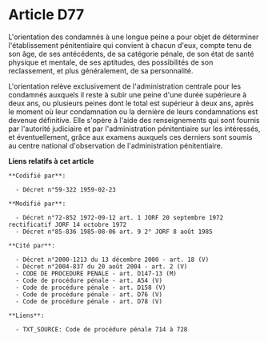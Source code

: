 # Article D77

L'orientation des condamnés à une longue peine a pour objet de déterminer l'établissement pénitentiaire qui convient à chacun
d'eux, compte tenu de son âge, de ses antécédents, de sa catégorie pénale, de son état de santé physique et mentale, de ses
aptitudes, des possibilités de son reclassement, et plus généralement, de sa personnalité.

L'orientation relève exclusivement de l'administration centrale pour les condamnés auxquels il reste à subir une peine d'une
durée supérieure à deux ans, ou plusieurs peines dont le total est supérieur à deux ans, après le moment où leur condamnation
ou la dernière de leurs condamnations est devenue définitive. Elle s'opère à l'aide des renseignements qui sont fournis par
l'autorité judiciaire et par l'administration pénitentiaire sur les intéressés, et éventuellement, grâce aux examens auxquels
ces derniers sont soumis au centre national d'observation de l'administration pénitentiaire.

**Liens relatifs à cet article**

	**Codifié par**:

	  - Décret n°59-322 1959-02-23

	**Modifié par**:

	  - Décret n°72-852 1972-09-12 art. 1 JORF 20 septembre 1972 rectificatif JORF 14 octobre 1972
	  - Décret n°85-836 1985-08-06 art. 9 2° JORF 8 août 1985

	**Cité par**:

	  - Décret n°2000-1213 du 13 décembre 2000 - art. 18 (V)
	  - Décret n°2004-837 du 20 août 2004 - art. 2 (V)
	  - CODE DE PROCEDURE PENALE - art. D147-13 (M)
	  - Code de procédure pénale - art. A54 (V)
	  - Code de procédure pénale - art. D158 (V)
	  - Code de procédure pénale - art. D76 (V)
	  - Code de procédure pénale - art. D78 (V)

	**Liens**:

	  - TXT_SOURCE: Code de procédure pénale 714 à 728
